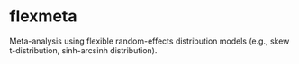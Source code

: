 # flexmeta
Meta-analysis using flexible random-effects distribution models (e.g., skew t-distribution, sinh-arcsinh distribution).
